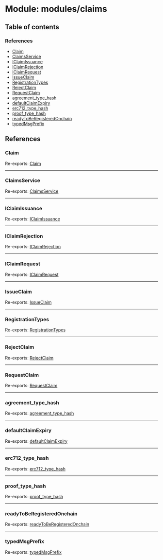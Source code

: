 # Module: modules/claims

## Table of contents

### References

- [Claim](modules_claims.md#claim)
- [ClaimsService](modules_claims.md#claimsservice)
- [IClaimIssuance](modules_claims.md#iclaimissuance)
- [IClaimRejection](modules_claims.md#iclaimrejection)
- [IClaimRequest](modules_claims.md#iclaimrequest)
- [IssueClaim](modules_claims.md#issueclaim)
- [RegistrationTypes](modules_claims.md#registrationtypes)
- [RejectClaim](modules_claims.md#rejectclaim)
- [RequestClaim](modules_claims.md#requestclaim)
- [agreement\_type\_hash](modules_claims.md#agreement_type_hash)
- [defaultClaimExpiry](modules_claims.md#defaultclaimexpiry)
- [erc712\_type\_hash](modules_claims.md#erc712_type_hash)
- [proof\_type\_hash](modules_claims.md#proof_type_hash)
- [readyToBeRegisteredOnchain](modules_claims.md#readytoberegisteredonchain)
- [typedMsgPrefix](modules_claims.md#typedmsgprefix)

## References

### Claim

Re-exports: [Claim](../interfaces/modules_claims_claims_types.Claim.md)

___

### ClaimsService

Re-exports: [ClaimsService](../classes/modules_claims_claims_service.ClaimsService.md)

___

### IClaimIssuance

Re-exports: [IClaimIssuance](../interfaces/modules_claims_claims_types.IClaimIssuance.md)

___

### IClaimRejection

Re-exports: [IClaimRejection](../interfaces/modules_claims_claims_types.IClaimRejection.md)

___

### IClaimRequest

Re-exports: [IClaimRequest](../interfaces/modules_claims_claims_types.IClaimRequest.md)

___

### IssueClaim

Re-exports: [IssueClaim](modules_claims_claims_types.md#issueclaim)

___

### RegistrationTypes

Re-exports: [RegistrationTypes](../enums/modules_claims_claims_types.RegistrationTypes.md)

___

### RejectClaim

Re-exports: [RejectClaim](modules_claims_claims_types.md#rejectclaim)

___

### RequestClaim

Re-exports: [RequestClaim](modules_claims_claims_types.md#requestclaim)

___

### agreement\_type\_hash

Re-exports: [agreement\_type\_hash](modules_claims_claims_types.md#agreement_type_hash)

___

### defaultClaimExpiry

Re-exports: [defaultClaimExpiry](modules_claims_claims_types.md#defaultclaimexpiry)

___

### erc712\_type\_hash

Re-exports: [erc712\_type\_hash](modules_claims_claims_types.md#erc712_type_hash)

___

### proof\_type\_hash

Re-exports: [proof\_type\_hash](modules_claims_claims_types.md#proof_type_hash)

___

### readyToBeRegisteredOnchain

Re-exports: [readyToBeRegisteredOnchain](modules_claims_claims_types.md#readytoberegisteredonchain)

___

### typedMsgPrefix

Re-exports: [typedMsgPrefix](modules_claims_claims_types.md#typedmsgprefix)
